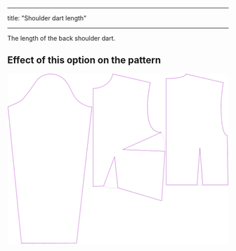 ***

title: "Shoulder dart length"

***

The length of the back shoulder dart.

## Effect of this option on the pattern

![This image shows the effect of this option by superimposing several variants that have a different value for this option](breanna_shoulderdartlength_sample.svg "Effect of this option on the pattern")
